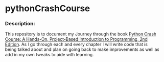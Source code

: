 # pythonCrashCourse

### Description:

This repository is to document my Journey through the book [Python Crash Course: A Hands-On, Project-Based Introduction to Programming, 2nd Edition](https://www.amazon.com/Python-Crash-Course-2nd-Edition/dp/1593279280/ref=sr_1_1?crid=3DYFB3YNMGERM&keywords=python+crash+course+2nd+edition&qid=1697603132&sprefix=python+cras%2Caps%2C283&sr=8-1). As I go through each and every chapter I will write code that is being talked about and plan on going back to make improvements as well as add in my own tweaks to aide with learning.

